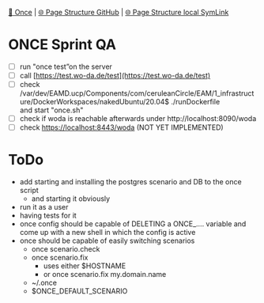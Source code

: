 [📁 Once](../once.md) | [🌐 Page Structure GitHub](/2cu.atlassian.net/wiki/spaces/CCU/pages/400000086/once-sprint-qa.md) | [🌐 Page Structure local SymLink](./once-sprint-qa.page.md)

# ONCE Sprint QA

- [ ] run "once test”on the server
- [ ] call [https://test.wo-da.de/test](https://test.wo-da.de/test)
- [ ] check /var/dev/EAMD.ucp/Components/com/ceruleanCircle/EAM/1\_infrastructure/DockerWorkspaces/nakedUbuntu/20.04$ ./runDockerfile   
and start "once.sh"
- [ ] check if woda is reachable afterwards under http://localhost:8090/woda
- [ ] check [https://localhost:8443/woda](http://localhost:8090/woda) (NOT YET IMPLEMENTED)

# ToDo

- add starting and installing the postgres scenario and DB to the once script
  - and starting it obviously
- run it as a user
- having tests for it
- once config should be capable of DELETING a ONCE\_…. variable and come up with a new shell in which the config is active
- once should be capable of easily switching scenarios
  - once scenario.check
  - once scenario.fix
    - uses either $HOSTNAME
    - or once scenario.fix my.domain.name
  - ~/.once
  - $ONCE\_DEFAULT\_SCENARIO
